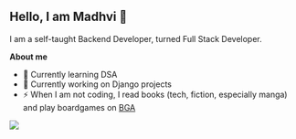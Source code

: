 ## Hello, I am Madhvi 👋


I am a self-taught Backend Developer, turned Full Stack Developer.


**About me**

- 🌱 Currently learning DSA
- 🔭 Currently working on Django projects
- ⚡ When I am not coding, I read books (tech, fiction, especially manga) and play boardgames on [BGA](https://boardgamearena.com/player?id=93139433)

<!-- | <a href="https://github.com/madhvi-n/github-readme-stats"><img align="center" src="https://github-readme-stats.vercel.app/api?username=madhvi-n&show_icons=true&include_all_commits=true&theme=buefy&hide_border=true" alt="Madhvi's github stats" /></a> | <a href="https://github.com/madhvi-n/github-readme-stats"><img align="center" src="https://github-readme-stats.vercel.app/api/top-langs/?username=madhvi-n&layout=compact&theme=buefy&hide_border=true" /></a> |
| ------------- | ------------- | -->


<a href="https://github.com/madhvi-n/github-readme-stats"><img align="center" src="https://github-readme-stats.vercel.app/api/top-langs/?username=madhvi-n&layout=compact&theme=buefy&hide_border=false" /></a>

